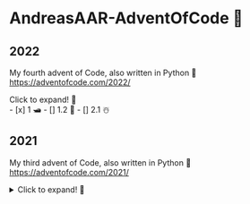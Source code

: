 # AndreasAAR-AdventOfCode 🎅

## 2022
My fourth advent of Code, also written in Python 🐍 
https://adventofcode.com/2022/

</details>
<summary>Click to expand! 🐌</summary>
- [x] 1  🛥️
- [] 1.2 🐬 
- [] 2.1 ☃️
</details>


## 2021
My third advent of Code, also written in Python 🐍 
https://adventofcode.com/2021/
<details>
  <summary>Click to expand! 🐌</summary>
- [x] 1  🛥️
- [x] 1.2 🐬 
- [x] 2.1 ☃️
<details>
## 2020

My second advent of Code, written in Python 🐍 
https://adventofcode.com/2020/

<details>
  <summary>Click to expand! 🐌</summary>
  
  ### Goal = 15 days
  
- [x] 1  🚢
- [x] 1.2 🌴 
- [x] 2.1 ☃️
- [x] 2.2 ❄️
- [x] 3.1 🛷
- [x] 3.2 🌲 
- [x] 4.1 🔎
- [x] 4.2 🔬
- [x] 5.1 ✈️ :ticket:
- [x] 5.2 🛩️ :ticket:
- [x] 6.1 :clipboard:
- [x] 6.2 :chart_with_upwards_trend:

....

- [ ] 24.1
- [ ] 24.2
</details>

## 2019
My first advent of Code, written in Python  🐍
<details>
  <summary>Click to expand! 🐌</summary>
  
   ### Goal = 15 days
  
- [x] 1  
- [x] 1.2 
- [x] 2.1 
- [x] 2.2 
- [x] 3.1 
- [x] 3.2  

....

- [ ] 24.1
- [ ] 24.2
</details>

## 2018 (not started)
To be written in C#
<details>
  <summary>Click to expand! 🐌</summary>
  
   ### Goal = 15 days
  
- [] 1  
- [] 1.2 
....

- [ ] 24.1
- [ ] 24.2
</details>

## 2017 (not started)
To be written in Java
<details>
  <summary>Click to expand! 🐌</summary>
  
   ### Goal = 15 days
  
- [] 1  
- [] 1.2 

....

- [ ] 24.1
- [ ] 24.2
</details>



